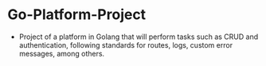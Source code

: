 # Go-Platform-Project


- Project of a platform in Golang that will perform tasks such as CRUD and authentication, following standards for routes, logs, custom error messages, among others.
